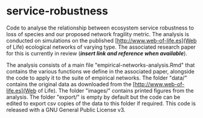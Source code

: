 # service-robustness

Code to analyse the relationship between ecosystem service robustness to loss of species and our proposed network fragility metric. The analysis is conducted on simulations on the published [http://www.web-of-life.es](Web of Life) ecological networks of varying type. The associated research paper for this is currently in review (__*insert link and reference when available*__). 

The analysis consists of a main file "empirical-networks-analysis.Rmd" that contains the various functions we define in the associated paper, alongside the code to apply it to the suite of empirical networks. The folder "data/" contains the original data as downloaded from the [http://www.web-of-life.es](Web of Life). The folder "images/" contains printed figures from the analysis. The folder "export/" is empty by default but the code can be edited to export csv copies of the data to this folder if required. This code is released with a GNU General Public License v3.
